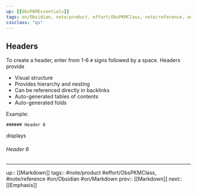 ```yaml
---
up: [[ObsPKMEssentials]]
tags: on/Obsidian, note/product, effort/ObsPKMClass, note/reference, on/Markdown
cssclass: "qs"
---
```

## Headers

To create a header, enter from 1-6 `#` signs followed by a space. Headers provide
- Visual structure
- Provides hierarchy and nesting
- Can be referenced directly in backlinks
- Auto-generated tables of contents
- Auto-generated folds

Example:

`###### Header 6`

displays

###### Header 6

---
up:: [[Markdown]]
tags:: #note/product #effort/ObsPKMClass, #note/reference #on/Obsidian #on/Markdown 
prev:: [[Markdown]]
next:: [[Emphasis]]
